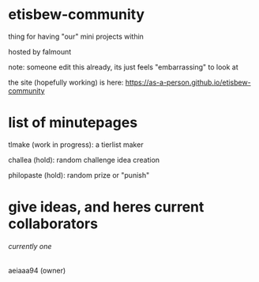 # etisbew-community
thing for having "our" mini projects within

hosted by falmount

note: someone edit this already, its just feels "embarrassing" to look at

the site (hopefully working) is here: https://as-a-person.github.io/etisbew-community

# list of minutepages
tlmake (work in progress): a tierlist maker

challea (hold): random challenge idea creation

philopaste (hold): random prize or "punish"

# give ideas, and heres current collaborators
###### currently one

aeiaaa94 (owner)
